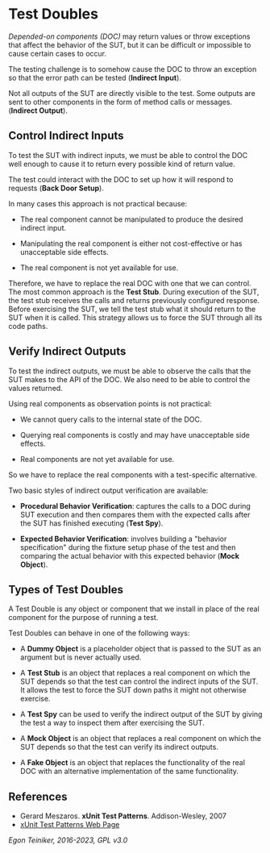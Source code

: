 # Test Doubles

*Depended-on components (DOC)* may return values or throw exceptions that 
affect the behavior of the SUT, but it can be difficult or impossible to 
cause certain cases to occur.

The testing challenge is to somehow cause the DOC to throw an exception so 
that the error path can be tested (**Indirect Input**).

Not all outputs of the SUT are directly visible to the test. Some outputs 
are sent to other components in the form of method calls or messages. 
(**Indirect Output**). 


## Control Indirect Inputs

To test the SUT with indirect inputs, we must be able to control the DOC 
well enough to cause it to return every possible kind of return value. 

The test could interact with the DOC to set up how it will respond to 
requests (**Back Door Setup**).

In many cases this approach is not practical because:

* The real component cannot be manipulated to produce the desired indirect 
    input.

* Manipulating the real component is either not cost-effective or has 
    unacceptable side effects.

* The real component is not yet available for use.

Therefore, we have to replace the real DOC with one that we can control. 
The most common approach is the **Test Stub**.
During execution of the SUT, the test stub receives the calls and returns 
previously configured response.
Before exercising the SUT, we tell the test stub what it should return to 
the SUT when it is called. 
This strategy allows us to force the SUT through all its code paths.


## Verify Indirect Outputs

To test the indirect outputs, we must be able to observe the calls that the 
SUT makes to the API of the DOC. We also need to be able to control the 
values returned.

Using real components as observation points is not practical:

* We cannot query calls to the internal state of the DOC.

* Querying real components is costly and may have unacceptable side effects.

* Real components are not yet available for use.

So we have to replace the real components with a test-specific alternative.

Two basic styles of indirect output verification are available:

* **Procedural Behavior Verification**: captures the calls to a DOC during 
SUT execution and then compares them with the expected calls after the SUT 
has finished executing (**Test Spy**).

* **Expected Behavior Verification**: involves building a "behavior specification" 
during the fixture setup phase of the test and then comparing the actual 
behavior with this expected behavior (**Mock Object**).


## Types of Test Doubles

A Test Double is any object or component that we install in place of the 
real component for the purpose of running a test.

Test Doubles can behave in one of the following ways:

* A **Dummy Object** is a placeholder object that is passed to the SUT as an 
argument but is never actually used.

* A **Test Stub** is an object that replaces a real component on which the 
SUT depends so that the test can control the indirect inputs of the SUT. 
It allows the test to force the SUT down paths it might not otherwise exercise.

* A **Test Spy** can be used to verify the indirect output of the SUT by 
giving the test a way to inspect them after exercising the SUT.

* A **Mock Object** is an object that replaces a real component on which 
the SUT depends so that the test can verify its indirect outputs.

* A **Fake Object** is an object that replaces the functionality of the 
real DOC with an alternative implementation of the same functionality.


## References

* Gerard Meszaros. **xUnit Test Patterns**. Addison-Wesley, 2007 
* [xUnit Test Patterns Web Page](http://xunitpatterns.com/)

*Egon Teiniker, 2016-2023, GPL v3.0*